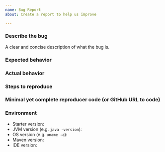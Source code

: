 ```yaml
---
name: Bug Report
about: Create a report to help us improve

---
```


### Describe the bug

A clear and concise description of what the bug is.

### Expected behavior

### Actual behavior

### Steps to reproduce

### Minimal yet complete reproducer code (or GitHub URL to code)

### Environment

- Starter version:
- JVM version (e.g. `java -version`):
- OS version (e.g. `uname -a`):
- Maven version:
- IDE version:
